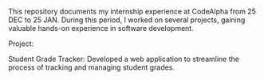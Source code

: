 This repository documents my internship experience at CodeAlpha from 25 DEC to 25 JAN. During this period, I worked on several projects, gaining valuable hands-on experience in software development.

Project:

Student Grade Tracker: Developed a web application to streamline the process of tracking and managing student grades.
